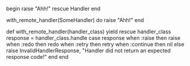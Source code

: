 begin
  raise "Ahh!"
rescue Handler
end

with_remote_handler(SomeHandler) do
  raise "Ahh!"
end

def with_remote_handler(handler_class)
  yield
rescue handler_class
  response = handler_class.handle
  case response
  when :raise then raise
  when :redo then redo
  when :retry then retry
  when :continue then nil
  else
    raise InvalidHandlerResponse, "Handler did not return an expected response code!"
  end
end
